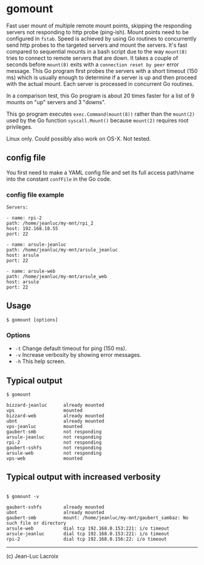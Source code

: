 # gomount
Fast user mount of multiple remote mount points, skipping the responding servers not responding to http probe (ping-ish). Mount points need to be configured in `fstab`. Speed is achieved by using Go routines to concurrently send http probes to the targeted servers and mount the servers. It's fast compared to sequential mounts in a bash script due to the way `mount(8)` tries to connect to remote servers that are down. It takes a couple of seconds before `mount(8)` exits with a `connection reset by peer` error message. This Go program first probes the servers with a short timeout (150 ms) which is usually enough to determine if a server is up and then proceed with the actual mount. Each server is processed in concurrent Go routines.

In a comparison test, this Go program is about 20 times faster for a list of 9 mounts on "up" servers and 3 "downs".

This go program executes  `exec.Command(mount(8))` rather than the `mount(2)` used by the Go function `syscall.Mount()` because `mount(2)` requires root privileges.

Linux only. Could possibly also work on OS-X. Not tested.

## config file
You first need to make a YAML config file and set its full access path/name into the constant `confFile` in the Go code.


### config file example

    Servers:

    - name: rpi-2
    path: /home/jeanluc/my-mnt/rpi_2
    host: 192.168.10.55
    port: 22

    - name: arsule-jeanluc
    path: /home/jeanluc/my-mnt/arsule_jeanluc
    host: arsule
    port: 22

    - name: arsule-web
    path: /home/jeanluc/my-mnt/arsule_web
    host: arsule
    port: 22


## Usage
`$ gomount [options]`

### Options
* `-t` Change default timeout for ping (150 ms).
* `-v` Increase verbosity by showing error messages.
* `-h` This help screen.

## Typical output
```
$ gomount

bizzard-jeanluc      already mounted
vps                  mounted
bizzard-web          already mounted
ubnt                 already mounted
vps-jeanluc          mounted
gaubert-smb          not responding  
arsule-jeanluc       not responding  
rpi-2                not responding  
gaubert-sshfs        not responding  
arsule-web           not responding  
vps-web              mounted
```

## Typical output with increased verbosity

```

$ gomount -v

gaubert-sshfs        already mounted
ubnt                 already mounted
gaubert-smb          mount: /home/jeanluc/my-mnt/gaubert_sambaz: No such file or directory
arsule-web           dial tcp 192.168.0.153:221: i/o timeout
arsule-jeanluc       dial tcp 192.168.0.153:221: i/o timeout
rpi-2                dial tcp 192.168.0.156:22: i/o timeout
```
----
(c) Jean-Luc Lacroix